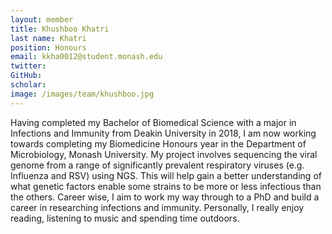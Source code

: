 ```yaml
---
layout: member
title: Khushboo Khatri
last name: Khatri
position: Honours
email: kkha0012@student.monash.edu
twitter:
GitHub:
scholar:
image: /images/team/khushboo.jpg
---
```


Having completed my Bachelor of Biomedical Science with a major in Infections and Immunity from Deakin University in 2018, I am now working towards completing my Biomedicine Honours year in the Department of Microbiology, Monash University.
My project involves sequencing the viral genome from a range of significantly prevalent respiratory viruses (e.g. Influenza and RSV) using NGS.
This will help gain a better understanding of what genetic factors enable some strains to be more or less infectious than the others.
Career wise, I aim to work my way through to a PhD and build a career in researching infections and immunity.
Personally, I really enjoy reading, listening to music and spending time outdoors.
